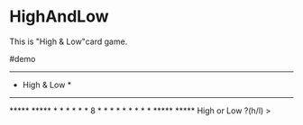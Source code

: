 # HighAndLow
This is "High & Low"card game.

#demo

**************
* High & Low *
**************

  <Question>  
*****    *****
*   *    * * *
* 8 *    * * *
*   *    * * *
*****    *****
 High or Low ?(h/l) >
  
  
